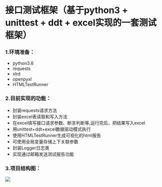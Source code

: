 # 接口测试框架（基于python3 + unittest + ddt + excel实现的一套测试框架）

### 1.环境准备：

- python3.6
- requests
- xlrd
- openpyxl
- HTMLTestRunner

### 2.目前实现的功能：

- 封装requests请求方法
- 封装excel表读取和写入方法
- 在excel填写接口请求参数、断言判断等,运行完后，把结果写入excel
- 用unittest+ddt+excel数据驱动模式执行
- 使用HTMLTestRunner生成可视化的html报告
- 可使用全局变量存储上下关联参数
- 封装Logger日志类
- 实现通过邮箱发送测试报告功能

### 3.项目结构图：
![](https://github.com/pgsheng/python3_interface/raw/master/img/ProjectStruct.png)


